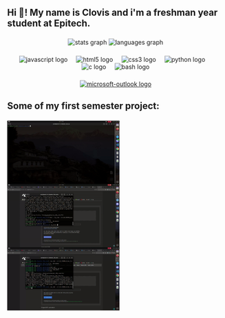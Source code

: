 <h2 align="left">Hi 👋! My name is Clovis and i'm a freshman year student at Epitech.</h2>

###

<div align="center">
  <img src="https://github-readme-stats.vercel.app/api?username=tekClovis&theme=vue-dark&show_icons=true&hide_border=false&count_private=true" height="170" alt="stats graph"  />
  <img src="https://github-readme-stats.vercel.app/api/top-langs/?username=tekClovis&theme=vue-dark&show_icons=true&hide_border=false&layout=compact" height="170" alt="languages graph"  />
</div>

###

<div align="center">
  <img src="https://cdn.jsdelivr.net/gh/devicons/devicon/icons/javascript/javascript-original.svg" height="30" alt="javascript logo"  />
  <img width="12" />
  <img src="https://cdn.jsdelivr.net/gh/devicons/devicon/icons/html5/html5-original.svg" height="30" alt="html5 logo"  />
  <img width="12" />
  <img src="https://cdn.jsdelivr.net/gh/devicons/devicon/icons/css3/css3-original.svg" height="30" alt="css3 logo"  />
  <img width="12" />
  <img src="https://cdn.jsdelivr.net/gh/devicons/devicon/icons/python/python-original.svg" height="30" alt="python logo"  />
  <img width="12" />
  <img src="https://cdn.jsdelivr.net/gh/devicons/devicon/icons/c/c-original.svg" height="30" alt="c logo"  />
  <img width="12" />
  <img src="https://cdn.jsdelivr.net/gh/devicons/devicon/icons/bash/bash-original.svg" height="30" alt="bash logo"  />
</div>

###

<div align="center">
  <a href="https://outlook.office365.com/mail/" target="_blank">
    <img src="https://img.shields.io/static/v1?message=Outlook&logo=microsoft-outlook&label=clovisnedlec@epitech.eu&color=0078D4&logoColor=white&labelColor=blue&style=for-the-badge" height="35" alt="microsoft-outlook logo"  />
  </a>
</div>

###

<h2 align="left">Some of my first semester project:</h2>

###
[<img align=left height="147" src="./gif/my_top.gif"  />](https://github.com/tekClovis/My_top) 
[<img align=left height="147" src="./gif/my_hunter.gif" />](https://github.com/tekClovis/My_hunter)
[<img align=left height="147" src="./gif/my_radar.gif"  />](https://github.com/tekClovis/My_radar) 

